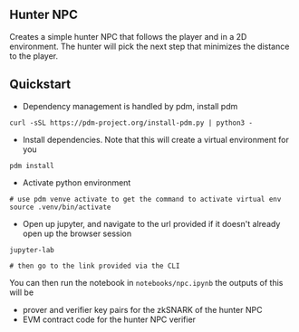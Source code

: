 ## Hunter NPC

Creates a simple hunter NPC that follows the player and in a 2D environment. The hunter will pick the next step that minimizes the distance to the player.

## Quickstart

- Dependency management is handled by pdm, install pdm
```shell
curl -sSL https://pdm-project.org/install-pdm.py | python3 -
```

- Install dependencies. Note that this will create a virtual environment for you
```shell
pdm install
```

- Activate python environment
```shell
# use pdm venve activate to get the command to activate virtual env
source .venv/bin/activate
```

- Open up jupyter, and navigate to the url provided if it doesn't already open up the browser session
```shell
jupyter-lab

# then go to the link provided via the CLI
```

You can then run the notebook in `notebooks/npc.ipynb` the outputs of this will be 
- prover and verifier key pairs for the zkSNARK of the hunter NPC
- EVM contract code for the hunter NPC verifier

